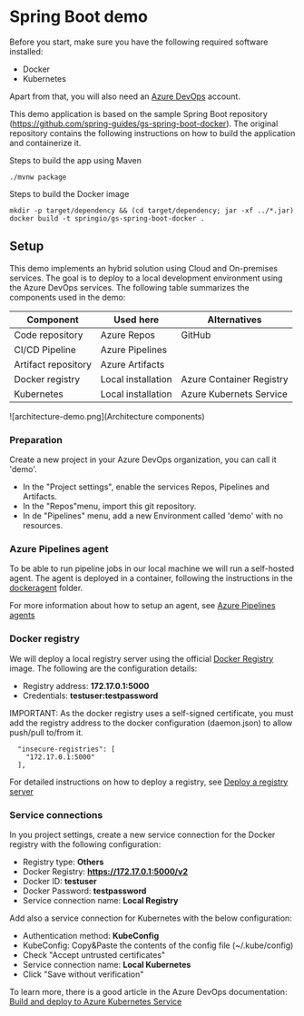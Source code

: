 # Spring Boot demo

Before you start, make sure you have the following required software installed:
* Docker
* Kubernetes

Apart from that, you will also need an [Azure DevOps](https://dev.azure.com) account. 

This demo application is based on the sample Spring Boot repository (https://github.com/spring-guides/gs-spring-boot-docker). The original repository contains the following instructions on how to build the application and containerize it.

Steps to build the app using Maven
```
./mvnw package
```
Steps to build the Docker image
```
mkdir -p target/dependency && (cd target/dependency; jar -xf ../*.jar)
docker build -t springio/gs-spring-boot-docker .
```

## Setup
This demo implements an hybrid solution using Cloud and On-premises services. The goal is to deploy to a local development environment using the Azure DevOps services. The following table summarizes the components used in the demo:

| Component | Used here | Alternatives |
| --- | --- | --- |
| Code repository | Azure Repos | GitHub |
| CI/CD Pipeline | Azure Pipelines | |
| Artifact repository | Azure Artifacts | |
| Docker registry | Local installation | Azure Container Registry |
| Kubernetes | Local installation | Azure Kubernets Service |

![architecture-demo.png](Architecture components)

### Preparation
Create a new project in your Azure DevOps organization, you can call it 'demo'.
- In the "Project settings", enable the services Repos, Pipelines and Artifacts.
- In the "Repos"menu, import this git repository.
- In de "Pipelines" menu, add a new Environment called 'demo' with no resources.

### Azure Pipelines agent
To be able to run pipeline jobs in our local machine we will run a self-hosted agent. The agent is deployed in a container, following the instructions in the [dockeragent](dockeragent) folder.

For more information about how to setup an agent, see [Azure Pipelines agents](https://docs.microsoft.com/en-us/azure/devops/pipelines/agents/agents?view=azure-devops&tabs=browser)

### Docker registry
We will deploy a local registry server using the official [Docker Registry](https://hub.docker.com/_/registry) image. The following are the configuration details:
* Registry address: **172.17.0.1:5000**
* Credentials: **testuser:testpassword**

IMPORTANT: As the docker registry uses a self-signed certificate, you must add the registry address to the docker configuration (daemon.json) to allow push/pull to/from it.
```
  "insecure-registries": [
    "172.17.0.1:5000"
  ],
```
For detailed instructions on how to deploy a registry, see [Deploy a registry server](https://docs.docker.com/registry/deploying/)

### Service connections
In you project settings, create a new service connection for the Docker registry with the following configuration:
* Registry type: **Others**
* Docker Registry: **https://172.17.0.1:5000/v2**
* Docker ID: **testuser**
* Docker Password: **testpassword**
* Service connection name: **Local Registry**

Add also a service connection for Kubernetes with the below configuration:
* Authentication method: **KubeConfig**
* KubeConfig: Copy&Paste the contents of the config file (~/.kube/config)
* Check "Accept untrusted certificates"
* Service connection name: **Local Kubernetes**
* Click "Save without verification"

To learn more, there is a good article in the Azure DevOps documentation: [Build and deploy to Azure Kubernetes Service](https://docs.microsoft.com/en-us/azure/devops/pipelines/ecosystems/kubernetes/aks-template?view=azure-devops)

